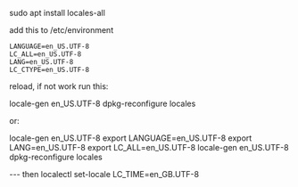 


sudo apt install locales-all

add this to /etc/environment
```
LANGUAGE=en_US.UTF-8
LC_ALL=en_US.UTF-8
LANG=en_US.UTF-8
LC_CTYPE=en_US.UTF-8
```
reload, if not work run this:

locale-gen en_US.UTF-8
dpkg-reconfigure locales

or:

locale-gen en_US.UTF-8
export LANGUAGE=en_US.UTF-8
export LANG=en_US.UTF-8
export LC_ALL=en_US.UTF-8
locale-gen en_US.UTF-8
dpkg-reconfigure locales

--- then
localectl set-locale LC_TIME=en_GB.UTF-8

